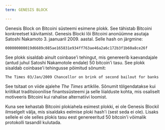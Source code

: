 ```yaml
---
term: GENESIS BLOCK

---
```

Genesis Block on Bitcoini süsteemi esimene plokk. See tähistab Bitcoini konkreetset käivitamist. Genesis Blocki lõi Bitcoini anonüümne asutaja Satoshi Nakamoto 3. jaanuaril 2009. aastal. Selle hash on järgmine:

```text
000000000019d6689c085ae165831e934ff763ae46a2a6c172b3f1b60a8ce26f
```

See plokk sisaldab ainult coinbase'i tehingut, mis genereerib kaevandajale (antud juhul Satoshi Nakamotole endale) 50 bitcoin'i tasu. See plokk sisaldab coinbase'i tehingusse põimitud sõnumit:

```text
The Times 03/Jan/2009 Chancellor on brink of second bailout for banks
```

See tsitaat on viide ajalehe *The Times* artiklile. Sõnumit tõlgendatakse kui kriitikat traditsioonilise finantssüsteemi ja selle liialduste kohta, mis osaliselt motiveeris Bitcoini kui rahalise alternatiivi loomist.

Kuna see kehastab Bitcoini plokiahela esimest plokki, ei ole Genesis Blockil ilmselgelt välja, mis sisaldaks eelmise ploki hash'i (sest seda ei ole). Lisaks sellele ei ole selles plokis tasu eest genereeritud 50 bitcoin'i võimalik protokolli tasandil kulutada.